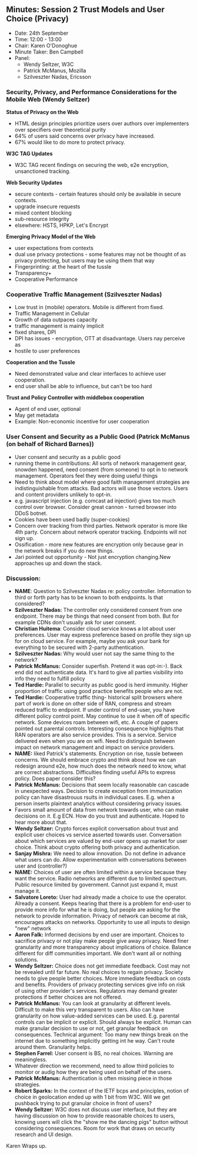 ## Minutes: Session 2 Trust Models and User Choice (Privacy)
* Date: 24th September
* Time: 12:00 - 13:00
* Chair: Karen O'Donoghue
* Minute Taker: Ben Campbell
* Panel:
  * Wendy Seltzer, W3C
  * Patrick McManus, Mozilla
  * Szilveszter Nadas, Ericsson

### Security, Privacy, and Performance Considerations for the Mobile Web (Wendy Seltzer)
__Status of Privacy on the Web__
* HTML design principles prioritize users over authors over implementers over specifiers over theoretical purity
* 64% of users said concerns over privacy have increased.
* 67% would like to do more to protect privacy.

__W3C TAG Updates__
* W3C TAG recent findings on securing the web, e2e encryption, unsanctioned tracking.

__Web Security Updates__
*  secure contexts - certain features should only be available in secure contexts.
*  upgrade insecure requests
*  mixed content blocking
*  sub-resource integrity
*  elsewhere: HSTS, HPKP, Let's Encrypt

__Emerging Privacy Model of the Web__
* user expectations from contexts
* dual use privacy protections - some features may not be thought of as privacy protecting, but users may be using them that way
* Fingerprinting: at the heart of the tussle
* Transparency+
* Cooperative Performance

### Cooperative Traffic Management (Szilveszter Nadas)

* Low trust in (mobile) operators. Mobile is different from fixed.
* Traffic Management in Cellular
 * Growth of data outpaces capacity
 * traffic management is mainly implicit
 * fixed shares, DPI
 * DPI has issues - encryption, OTT at disadvantage. Users nay perceive as
* hostile to user preferences

__Cooperation and the Tussle__
* Need demonstrated value and clear interfaces to achieve user cooperation.
* end user shall be able to influence, but can't be too hard

__Trust and Policy Controller with middlebox cooperation__
* Agent of end user, optional
* May get metadata
* Example: Non-economic incentive for user cooperation

### User Consent and Security as a Public Good (Patrick McManus (on behalf of Richard Barnes))
* User consent and security as a public good
* running theme in contributions: All sorts of network management gear, snowden happened, need consent (from someone) to opt in to network management. Operators feel they were doing useful things
* Need to think about model where good faith management strategies are indistinguishable from attacks. Bad actors will use those vectors. Users and content providers unlikely to opt-in.
* e.g. javascript injection (e.g. comcast ad injection) gives too much control over browser. Consider great cannon - turned browser into DDoS botnet.
* Cookies have been used badly (super-cookies)
* Concern over tracking from third parties. Network operator is more like 4th party. Concern about network operator tracking. Endpoints will not sign up.
* Ossification - more new features are encryption only because gear in the network breaks if you do new things.
* Jari pointed out opportunity - Not just encryption changing.New approaches up and down the stack.

### Discussion:

* __NAME__: Question to Szilveszter Nadas re: policy controller. Information to third or forth party has to be known to both endpoints. Is that considered?
 * __Szilveszter Nadas:__ The controller only considered consent from one endpoint. There may be things that need consent from both. But for example CDNs don't usually ask for user consent.
* __Christian Huitema__: Consider cloud service knows a lot about user preferences. User may express preference based on profile they sign up for on cloud service. For example, maybe you ask your bank for everything to be secured with 2-party authentication.
* __Szilveszter Nadas:__ Why would user not say the same thing to the network?
* __Patrick McManus:__ Consider superfish. Pretend it was opt-in:-). Back end did not authenticate data. It's hard to give all parties visibility into info they need to fulfill policy
* __Ted Hardie:__ Parallel to security as public good is herd immunity. Higher proportion of traffic using good practice benefits people who are not.
* __Ted Hardie:__ Cooperative traffic thing- historical split browsers where part of work is done on other side of RAN, compress and stream reduced traffic to endpoint. If under control of end-user, you have different policy control point. May continue to use it when off of specific network. Some devices roam between wifi, etc. A couple of papers pointed out parental controls. Interesting consequence highlights that RAN operators are also service provides. This is a service. Service delivered even when you are on wifi. Need to distinguish between impact on network management and impact on service providers.
* __NAME:__ liked Patrick's statements. Encryption on rise, tussle between concerns. We should embrace crypto and think about how we can redesign around e2e, how much does the network need to know, what are correct abstractions. Difficulties finding useful APIs to express policy. Does paper consider this?
* __Patrick McManus:__ Decisions that seem locally reasonable can cascade in unexpected ways. Decision to create exception from immunization policy can have disastrouus rsults in individual cases. E.g. when a person inserts plaintext analytics without considering privacy issues.
 * Favors small amount of data from network towards user, who can make decisions on it. E.g ECN. How do you trust and authenticate. Hoped to hear more about that.
* __Wendy Seltzer:__ Crypto forces explicit conversation about trust and explicit user choices vs service asserted towards user. Conversation about which services are valued by end-user opens up market for user choice. Think about crypto offering both privacy and authentication.
* __Sanjay Mishra:__ We need to allow innovation. Do not define in advance what users can do. Allow experimentation with conversations between user and (controller?)
* __NAME:__ Choices of user are often limited within a service because they want the service. Radio networks are different due to limited spectrum. Public resource limited by government. Cannot just expand it, must manage it.
* __Salvatore Loreto:__ User had already made a choice to use the operator. Already a consent. Keeps hearing that there is a problem for end-user to provide more info for what he is doing, but people are asking for the network to provide information. Privacy of network can become at risk, encourages attacks on networks. Opportunity to use all inputs to design "new" network
* __Aaron Falk:__ Informed decisions by end user are important. Choices to sacrifice privacy or not play make people give away privacy. Need finer granularity and more transparency about implications of choice. Balance different for diff communities important. We don't want all or nothing solutions.
* __Wendy Seltzer:__ Choice does not get immediate feedback. Cost may not be revealed until far future. No real choices to regain privacy. Society needs to give people better choices. More immediate feedback on costs and benefits. Providers of privacy protecting services give info on risk of using other provider's services. Regulators may demand greater protections if better choices are not offered.
*  __Patrick McManus:__ You can look at granularity at different levels. Difficult to make this very transparent to users. Also can have granularity on how value-added services can be used. E.g. parental controls can be implicit or explicit. Should always be explicit. Human can make granular decision to use or not, get granular feedback on consequences. Technical argument: Too many new things break on the internet due to something implicitly getting int he way. Can't route around them. Granularity helps.
*  __Stephen Farrel:__ User consent is BS, no real choices. Warning are meaningless. 
 *  Whatever direction we recommend, need to allow third policies to monitor or audig how they are being used on behalf of the users.
*  __Patrick McManus:__ Authentication is often missing piece in those strategies.
*  __Robert Sparks:__ In the context of the IETF bcps and principles, notion of choice in geolocation ended up with 1 bit from W3C. Will we get pushback trying to put granular choice in front of users?
*  __Wendy Seltzer:__ W3C does not discuss user interface, but they are having discussion on how to provide reasonable choices to users, knowing users will click the "show me the dancing pigs" button without considering consequences. Room for work that draws on security research and UI design.

Karen Wraps up.
